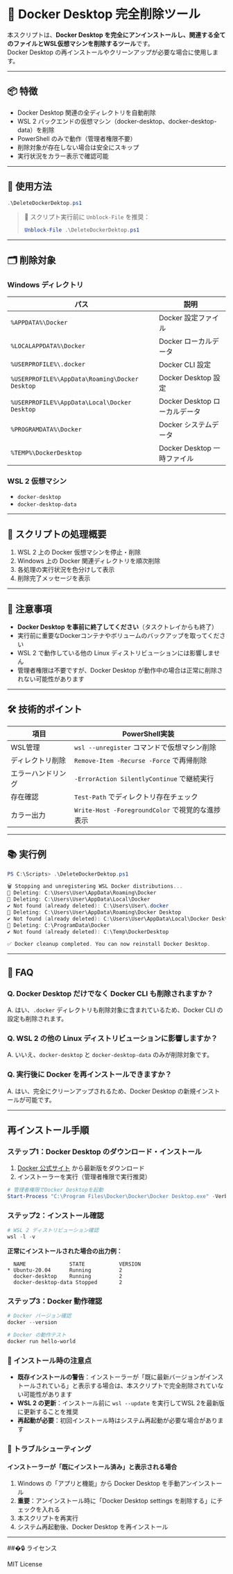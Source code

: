 # 🐳 Docker Desktop 完全削除ツール

本スクリプトは、**Docker Desktop を完全にアンインストールし、関連する全てのファイルとWSL仮想マシンを削除するツール**です。  
Docker Desktop の再インストールやクリーンアップが必要な場合に使用します。

---

## 📦 特徴

- Docker Desktop 関連の全ディレクトリを自動削除
- WSL 2 バックエンドの仮想マシン（docker-desktop、docker-desktop-data）を削除
- PowerShell のみで動作（管理者権限不要）
- 削除対象が存在しない場合は安全にスキップ
- 実行状況をカラー表示で確認可能

---

## 🚀 使用方法

```powershell
.\DeleteDockerDektop.ps1
```

> 🔸 スクリプト実行前に `Unblock-File` を推奨：
>
> ```powershell
> Unblock-File .\DeleteDockerDektop.ps1
> ```

---

## 🗂️ 削除対象

### Windows ディレクトリ

| パス | 説明 |
|------|------|
| `%APPDATA%\Docker` | Docker 設定ファイル |
| `%LOCALAPPDATA%\Docker` | Docker ローカルデータ |
| `%USERPROFILE%\.docker` | Docker CLI 設定 |
| `%USERPROFILE%\AppData\Roaming\Docker Desktop` | Docker Desktop 設定 |
| `%USERPROFILE%\AppData\Local\Docker Desktop` | Docker Desktop ローカルデータ |
| `%PROGRAMDATA%\Docker` | Docker システムデータ |
| `%TEMP%\DockerDesktop` | Docker Desktop 一時ファイル |

### WSL 2 仮想マシン

- `docker-desktop`
- `docker-desktop-data`

---

## 🧠 スクリプトの処理概要

1. WSL 2 上の Docker 仮想マシンを停止・削除
2. Windows 上の Docker 関連ディレクトリを順次削除
3. 各処理の実行状況を色分けして表示
4. 削除完了メッセージを表示

---

## 📌 注意事項

- **Docker Desktop を事前に終了してください**（タスクトレイからも終了）
- 実行前に重要なDockerコンテナやボリュームのバックアップを取ってください
- WSL 2 で動作している他の Linux ディストリビューションには影響しません
- 管理者権限は不要ですが、Docker Desktop が動作中の場合は正常に削除されない可能性があります

---

## 🛠 技術的ポイント

| 項目 | PowerShell実装 |
|------|----------------|
| WSL管理 | `wsl --unregister` コマンドで仮想マシン削除 |
| ディレクトリ削除 | `Remove-Item -Recurse -Force` で再帰削除 |
| エラーハンドリング | `-ErrorAction SilentlyContinue` で継続実行 |
| 存在確認 | `Test-Path` でディレクトリ存在チェック |
| カラー出力 | `Write-Host -ForegroundColor` で視覚的な進捗表示 |

---

## 📚 実行例

```powershell
PS C:\Scripts> .\DeleteDockerDektop.ps1

🗑️ Stopping and unregistering WSL Docker distributions...
🧹 Deleting: C:\Users\User\AppData\Roaming\Docker
🧹 Deleting: C:\Users\User\AppData\Local\Docker
✔️ Not found (already deleted): C:\Users\User\.docker
🧹 Deleting: C:\Users\User\AppData\Roaming\Docker Desktop
✔️ Not found (already deleted): C:\Users\User\AppData\Local\Docker Desktop
🧹 Deleting: C:\ProgramData\Docker
✔️ Not found (already deleted): C:\Temp\DockerDesktop

✅ Docker cleanup completed. You can now reinstall Docker Desktop.
```

---

## 🙋 FAQ

### Q. Docker Desktop だけでなく Docker CLI も削除されますか？

A. はい、`.docker` ディレクトリも削除対象に含まれているため、Docker CLI の設定も削除されます。

### Q. WSL 2 の他の Linux ディストリビューションに影響しますか？

A. いいえ、`docker-desktop` と `docker-desktop-data` のみが削除対象です。

### Q. 実行後に Docker を再インストールできますか？

A. はい、完全にクリーンアップされるため、Docker Desktop の新規インストールが可能です。

---

##  再インストール手順

### ステップ1：Docker Desktop のダウンロード・インストール

1. [Docker 公式サイト](https://www.docker.com/products/docker-desktop/) から最新版をダウンロード
2. インストーラーを実行（管理者権限で実行推奨）

```powershell
# 管理者権限でDocker Desktopを起動
Start-Process "C:\Program Files\Docker\Docker\Docker Desktop.exe" -Verb RunAs
```

### ステップ2：インストール確認

```powershell
# WSL 2 ディストリビューション確認
wsl -l -v
```

**正常にインストールされた場合の出力例：**

```text
  NAME              STATE           VERSION
* Ubuntu-20.04      Running         2
  docker-desktop    Running         2
  docker-desktop-data Stopped       2
```

### ステップ3：Docker 動作確認

```powershell
# Docker バージョン確認
docker --version

# Docker の動作テスト
docker run hello-world
```

### 📌 インストール時の注意点

- **既存インストールの警告**：インストーラーが「既に最新バージョンがインストールされている」と表示する場合は、本スクリプトで完全削除されていない可能性があります
- **WSL 2 の更新**：インストール前に `wsl --update` を実行してWSL 2を最新版に更新することを推奨
- **再起動が必要**：初回インストール時はシステム再起動が必要な場合があります

### 🔧 トラブルシューティング

#### インストーラーが「既にインストール済み」と表示される場合

1. Windows の「アプリと機能」から Docker Desktop を手動アンインストール
2. **重要**：アンインストール時に「Docker Desktop settings を削除する」にチェックを入れる
3. 本スクリプトを再実行
4. システム再起動後、Docker Desktop を再インストール

---

##�🔒 ライセンス

MIT License
